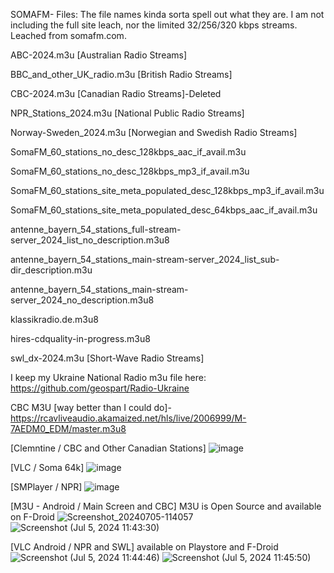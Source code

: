 SOMAFM- Files:
The file names kinda sorta spell out what they are.
I am not including the full site leach, nor the limited 32/256/320 kbps streams.
Leached from somafm.com.

ABC-2024.m3u [Australian Radio Streams]

BBC_and_other_UK_radio.m3u [British Radio Streams]

CBC-2024.m3u [Canadian Radio Streams]-Deleted

NPR_Stations_2024.m3u [National Public Radio Streams]

Norway-Sweden_2024.m3u [Norwegian and Swedish Radio Streams]

SomaFM_60_stations_no_desc_128kbps_aac_if_avail.m3u

SomaFM_60_stations_no_desc_128kbps_mp3_if_avail.m3u

SomaFM_60_stations_site_meta_populated_desc_128kbps_mp3_if_avail.m3u

SomaFM_60_stations_site_meta_populated_desc_64kbps_aac_if_avail.m3u

antenne_bayern_54_stations_full-stream-server_2024_list_no_description.m3u8

antenne_bayern_54_stations_main-stream-server_2024_list_sub-dir_description.m3u

antenne_bayern_54_stations_main-stream-server_2024_no_description.m3u8

klassikradio.de.m3u8

hires-cdquality-in-progress.m3u8

swl_dx-2024.m3u [Short-Wave Radio Streams]

I keep my Ukraine National Radio m3u file here: https://github.com/geospart/Radio-Ukraine

CBC M3U [way better than I could do]- https://rcavliveaudio.akamaized.net/hls/live/2006999/M-7AEDM0_EDM/master.m3u8

[Clemntine / CBC and Other Canadian Stations]
![image](https://github.com/geospart/m3u_projects/assets/105660995/36a21f2c-fe9d-492b-807e-8b0598451658)

[VLC / Soma 64k]
![image](https://github.com/geospart/m3u_projects/assets/105660995/a94a5395-c78b-452c-af2b-95cd3bfabec8)

[SMPlayer / NPR]
![image](https://github.com/geospart/m3u_projects/assets/105660995/06b375df-b5cc-49b0-bb3b-098af18d65eb)

[M3U - Android / Main Screen and CBC] M3U is Open Source and available on F-Droid 
![Screenshot_20240705-114057](https://github.com/geospart/m3u_projects/assets/105660995/027d0d27-2507-45b4-bed8-a42f42be0651)
![Screenshot (Jul 5, 2024 11:43:30)](https://github.com/geospart/m3u_projects/assets/105660995/7a0378b3-7dc5-4c6c-81fc-945d42ebfe60)


[VLC Android / NPR and SWL] available on Playstore and F-Droid
![Screenshot (Jul 5, 2024 11:44:46)](https://github.com/geospart/m3u_projects/assets/105660995/1e47003e-ce18-4601-8b7a-7dfc01d24cbc)
![Screenshot (Jul 5, 2024 11:45:50)](https://github.com/geospart/m3u_projects/assets/105660995/6e5d2159-dc33-41aa-9932-c951dd11e63b)

